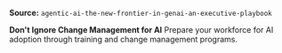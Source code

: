 **Source:** `agentic-ai-the-new-frontier-in-genai-an-executive-playbook`

**Don't Ignore Change Management for AI**
Prepare your workforce for AI adoption through training and change management programs.
